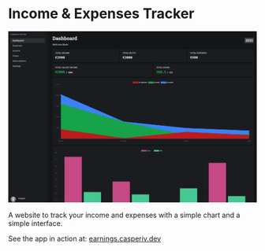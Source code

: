 # Income & Expenses Tracker

![earnings tracker dashboard](./public/readme-banner.png)

A website to track your income and expenses with a simple chart and a simple interface.

See the app in action at: [earnings.casperiv.dev](earnings.casperiv.dev)
